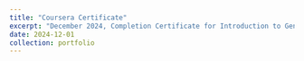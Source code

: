```yaml
---
title: "Coursera Certificate"
excerpt: "December 2024, Completion Certificate for Introduction to Generative AI for Software Development<br/><img src='/images/coursera_certificate_1_800_600.jpg'>"
date: 2024-12-01
collection: portfolio
---
```

